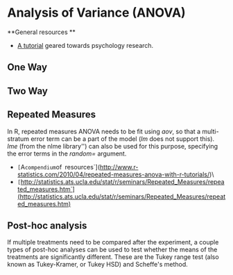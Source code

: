 # Analysis of Variance (ANOVA)

 **General resources **

<!-- -->

-   [ A
    tutorial](http://www.psych.upenn.edu/~baron/rpsych/rpsych.html#htoc50)
    geared towards psychology research.

## One Way

## Two Way

## Repeated Measures

In R, repeated measures ANOVA needs to be fit using *aov*, so that a
multi-stratum error term can be a part of the model (*lm* does not
support this). *lme* (from the nlme library'') can also be used for this
purpose, specifying the error terms in the *random=* argument.

* `[`A`compendium`of`
`resources`](http://www.r-statistics.com/2010/04/repeated-measures-anova-with-r-tutorials/)\
* `[`http://statistics.ats.ucla.edu/stat/r/seminars/Repeated_Measures/repeated_measures.htm`](http://statistics.ats.ucla.edu/stat/r/seminars/Repeated_Measures/repeated_measures.htm)

## Post-hoc analysis

If multiple treatments need to be compared after the experiment, a
couple types of post-hoc analyses can be used to test whether the means
of the treatments are significantly different. These are the Tukey range
test (also known as Tukey-Kramer, or Tukey HSD) and Scheffe's method.
